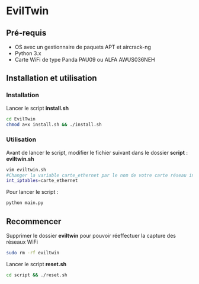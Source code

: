 # EvilTwin

## Pré-requis

- OS avec un gestionnaire de paquets APT et aircrack-ng
- Python 3.x
- Carte WiFi de type Panda PAU09 ou ALFA AWUS036NEH

## Installation et utilisation

### Installation 

Lancer le script **install.sh**
```bash
cd EvilTwin
chmod a+x install.sh && ./install.sh
```

### Utilisation

Avant de lancer le script, modifier le fichier suivant dans le dossier **script** : **eviltwin.sh**
```bash
vim eviltwin.sh
#Changer la variable carte_ethernet par le nom de votre carte réseau interne, souvent eth0 (VM) ou wlan1 (Clé bootable)
int_iptables=carte_ethernet
```

Pour lancer le script :
```bash
python main.py
```

## Recommencer

Supprimer le dossier **eviltwin** pour pouvoir réeffectuer la capture des réseaux WiFi
```bash
sudo rm -rf eviltwin
```

Lancer le script **reset.sh**
```bash
cd script && ./reset.sh
```
